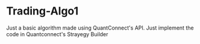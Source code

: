 # Trading-Algo1
Just a basic algorithm made using QuantConnect's API.  Just implement the code in Quantconnect's Strayegy Builder 
